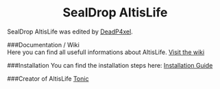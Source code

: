 <h1 align="center">SealDrop AltisLife</h1>

SealDrop AltisLife was edited by [DeadP4xel](https://github.com/DeadP4xel).

###Documentation / Wiki</br>
Here you can find all usefull informations about AltisLife. [Visit the wiki](https://github.com/DeadP4xel/SealDrop-AltisLife/wiki)

###Installation
You can find the installation steps here: [Installation Guide](https://github.com/DeadP4xel/SealDrop-AltisLife/wiki)

###Creator of AltisLife
[Tonic](https://github.com/TAWTonic)
